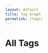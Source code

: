 ```yaml
---
layout: default
title: Tag Graph
permalink: /tags/
---
```


<h1>All Tags</h1>
<div id="network" style="width: 100%; height: 60vh; border: 1px solid var(--tertiary); margin-top: 2rem;"></div>

<link href="https://unpkg.com/vis-network/styles/vis-network.css" rel="stylesheet" />
<script src="https://unpkg.com/vis-network/standalone/umd/vis-network.min.js"></script>

<script>
document.addEventListener("DOMContentLoaded", function () {
  const root = document.documentElement;
  const vars = getComputedStyle(root);

  const bgColor = vars.getPropertyValue('--secondary').trim();
  const borderColor = vars.getPropertyValue('--tertiary').trim();
  const edgeColor = vars.getPropertyValue('--darkgray').trim();
  const labelColor = vars.getPropertyValue('--darkgray').trim();
  const highlightColor = vars.getPropertyValue('--highlight').trim();

  const nodes = new vis.DataSet();
  const edges = [];
  const tagIds = [];

  // Build tag nodes
  {% assign seen_tags = "" | split: "" %}
  {% for note in site.notes %}
    {% if note.published != false and note.tags %}
      {% for tag in note.tags %}
        {% assign slug = tag | slugify %}
        {% unless seen_tags contains slug %}
          {% assign seen_tags = seen_tags | push: slug %}
          {% assign tag_count = 0 %}
          {% for other_note in site.notes %}
            {% if other_note.published != false and other_note.tags contains tag %}
              {% assign tag_count = tag_count | plus: 1 %}
            {% endif %}
          {% endfor %}
          {% assign node_size = tag_count | times: 1.5 | plus: 4 %}
          {% if node_size > 16 %}
            {% assign node_size = 16 %}
          {% endif %}
          {% if node_size < 6 %}
            {% assign node_size = 6 %}
          {% endif %}
          nodes.add({
            id: "{{ slug }}",
            label: "{{ tag }}",
            value: {{ node_size }},
            color: {
              background: bgColor,
              border: borderColor
            },
            font: {
              color: labelColor,
              face: "IBM Plex Mono",
              size: 12,
              vadjust: 6
            },
            href: "{{ '/tags/' | append: slug | append: '/' | relative_url }}"
          });
          tagIds.push("{{ slug }}");
        {% endunless %}
      {% endfor %}
    {% endif %}
  {% endfor %}

  // Create dashed connections between all tags
  for (let i = 0; i < tagIds.length; i++) {
    for (let j = i + 1; j < tagIds.length; j++) {
      edges.push({
        from: tagIds[i],
        to: tagIds[j],
        color: {
          color: edgeColor,
          opacity: 0.4
        },
        width: 1,
        dashes: [3, 3]
      });
    }
  }

  const container = document.getElementById("network");
  const data = { nodes, edges };

  const options = {
    layout: {
      improvedLayout: true
    },
    physics: {
      enabled: true,
      stabilization: {
        iterations: 200,
        updateInterval: 25
      },
      solver: "forceAtlas2Based"
    },
    interaction: {
      hover: true,
      dragNodes: true,
      zoomView: true
    },
    nodes: {
      shape: "dot",
      scaling: {
        min: 6,
        max: 16
      },
      borderWidth: 2
    },
    edges: {
      smooth: false
    }
  };

  const network = new vis.Network(container, data, options);

  // Click to highlight and navigate
  network.on("click", function (params) {
    if (params.nodes.length > 0) {
      const id = params.nodes[0];
      const node = nodes.get(id);
      if (node.href) {
        nodes.update({
          id: id,
          color: {
            background: highlightColor,
            border: highlightColor
          }
        });
        setTimeout(() => {
          window.location.href = node.href;
        }, 150);
      }
    }
  });
});
</script>
